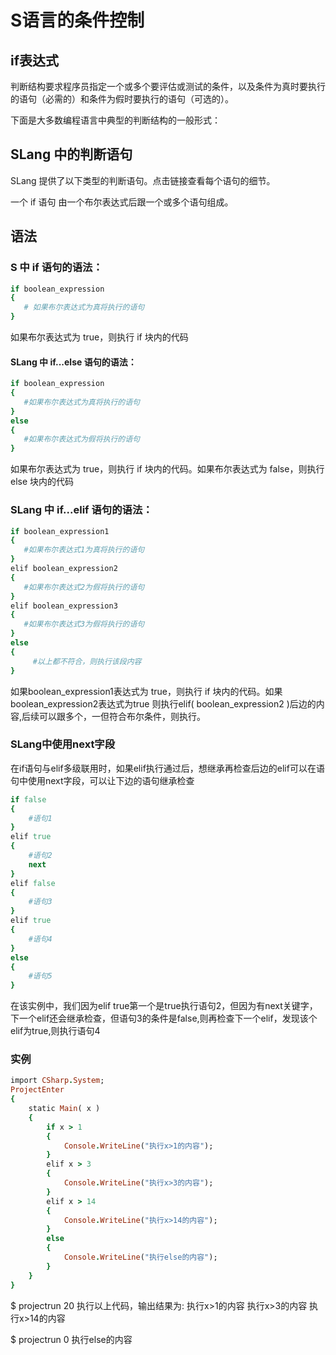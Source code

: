 # S语言的条件控制

## if表达式

判断结构要求程序员指定一个或多个要评估或测试的条件，以及条件为真时要执行的语句（必需的）和条件为假时要执行的语句（可选的）。

下面是大多数编程语言中典型的判断结构的一般形式：



## SLang 中的判断语句
SLang 提供了以下类型的判断语句。点击链接查看每个语句的细节。

一个 if 语句 由一个布尔表达式后跟一个或多个语句组成。

## 语法
### S 中 if 语句的语法：
```ruby 
if boolean_expression
{
   # 如果布尔表达式为真将执行的语句
}
````
如果布尔表达式为 true，则执行 if 块内的代码

#### SLang 中 if...else 语句的语法：
```ruby 
if boolean_expression
{
   #如果布尔表达式为真将执行的语句 
}
else
{
   #如果布尔表达式为假将执行的语句
}
```
如果布尔表达式为 true，则执行 if 块内的代码。如果布尔表达式为 false，则执行 else 块内的代码


### SLang 中 if...elif 语句的语法：
```ruby 
if boolean_expression1
{
   #如果布尔表达式1为真将执行的语句 
}
elif boolean_expression2 
{
   #如果布尔表达式2为假将执行的语句
}
elif boolean_expression3
{
   #如果布尔表达式3为假将执行的语句
}
else
{
     #以上都不符合，则执行该段内容
}
```
如果boolean_expression1表达式为 true，则执行 if 块内的代码。如果boolean_expression2表达式为true 则执行elif( boolean_expression2 )后边的内容,后续可以跟多个，一但符合布尔条件，则执行。

### SLang中使用next字段
在if语句与elif多级联用时，如果elif执行通过后，想继承再检查后边的elif可以在语句中使用next字段，可以让下边的语句继承检查
```ruby
if false
{
    #语句1
}
elif true
{
    #语句2
    next
}
elif false
{
    #语句3
}
elif true
{
    #语句4
}
else
{
    #语句5
}
```
在该实例中，我们因为elif true第一个是true执行语句2，但因为有next关键字，下一个elif还会继承检查，但语句3的条件是false,则再检查下一个elif，发现该个elif为true,则执行语句4


### 实例
```ruby
import CSharp.System;
ProjectEnter
{
    static Main( x )
    {
        if x > 1
        {
            Console.WriteLine("执行x>1的内容");
        }
        elif x > 3
        {
            Console.WriteLine("执行x>3的内容");
        }
        elif x > 14
        {
            Console.WriteLine("执行x>14的内容");
        }
        else
        {
            Console.WriteLine("执行else的内容");
        }
    }
}
```
$ projectrun 20
执行以上代码，输出结果为:
执行x>1的内容
执行x>3的内容
执行x>14的内容

$ projectrun 0
执行else的内容



